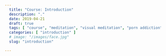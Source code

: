 ```yaml
---
  title: "Course: Introduction"
  description: "."
  date: 2019-04-21
  draft: true
  tags: [ "course", "meditation", "visual meditation", "porn addiction", "addiction", "awareness", "awareness exercises", "perspective", "nofap", "neverfap", "neverfap deluxe" ]
  categories: [ "introduction" ]
  # image: "/images/face.jpg"
  slug: "introduction"

---
```


